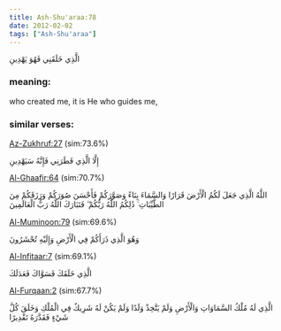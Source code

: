 ```yaml
---
title: Ash-Shu'araa:78
date: 2012-02-02
tags: ["Ash-Shu'araa"]
---
```

الَّذِي خَلَقَنِي فَهُوَ يَهْدِينِ
### meaning: 
who created me, it is He who guides me,
### similar verses: 

[Az-Zukhruf:27](/43/27) (sim:73.6%)

إِلَّا الَّذِي فَطَرَنِي فَإِنَّهُ سَيَهْدِينِ

[Al-Ghaafir:64](/40/64) (sim:70.7%)

اللَّهُ الَّذِي جَعَلَ لَكُمُ الْأَرْضَ قَرَارًا وَالسَّمَاءَ بِنَاءً وَصَوَّرَكُمْ فَأَحْسَنَ صُوَرَكُمْ وَرَزَقَكُمْ مِنَ الطَّيِّبَاتِ ۚ ذَٰلِكُمُ اللَّهُ رَبُّكُمْ ۖ فَتَبَارَكَ اللَّهُ رَبُّ الْعَالَمِينَ

[Al-Muminoon:79](/23/79) (sim:69.6%)

وَهُوَ الَّذِي ذَرَأَكُمْ فِي الْأَرْضِ وَإِلَيْهِ تُحْشَرُونَ

[Al-Infitaar:7](/82/7) (sim:69.1%)

الَّذِي خَلَقَكَ فَسَوَّاكَ فَعَدَلَكَ

[Al-Furqaan:2](/25/2) (sim:67.7%)

الَّذِي لَهُ مُلْكُ السَّمَاوَاتِ وَالْأَرْضِ وَلَمْ يَتَّخِذْ وَلَدًا وَلَمْ يَكُنْ لَهُ شَرِيكٌ فِي الْمُلْكِ وَخَلَقَ كُلَّ شَيْءٍ فَقَدَّرَهُ تَقْدِيرًا
